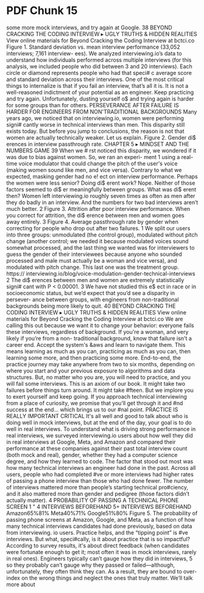 # PDF Chunk 15

some more mock interviews, and try again at Google. 38 BEYOND CRACKING THE CODING INTERVIEW ▸ UGLY TRUTHS & HIDDEN REALITIES View online materials for Beyond Cracking the Coding Interview at bctci.co Figure 1. Standard deviation vs. mean interview performance (33,052 interviews; 7,161 interview- ees). We analyzed interviewing.io’s data to understand how individuals performed across multiple interviews (for this analysis, we included people who did between 3 and 20 interviews). Each circle or diamond represents people who had that speci# c average score and standard deviation across their interviews. One of the most critical things to internalize is that if you fail an interview, that’s all it is. It is not a well-reasoned indictment of your potential as an engineer. Keep practicing and try again. Unfortunately, dusting yourself o$ and trying again is harder for some groups than for others. PERSEVERANCE AFTER FAILURE IS HARDER FOR ENGINEERS FROM NON'TRADITIONAL BACKGROUNDS Many years ago, we noticed that on interviewing.io, women were performing signi# cantly worse in technical interviews than men. This disparity still exists today. But before you jump to conclusions, the reason is not that women are actually technically weaker. Let us explain. Figure 2. Gender di$ erences in interview passthrough rate. CHAPTER 5 ▸ MINDSET AND THE NUMBERS GAME 39 When we # rst noticed this disparity, we wondered if it was due to bias against women. So, we ran an experi- ment 1 using a real-time voice modulator that could change the pitch of the user's voice (making women sound like men, and vice versa). Contrary to what we expected, masking gender had no e! ect on interview performance. Perhaps the women were less senior? Doing di$ erent work? Nope. Neither of those factors seemed to di$ er meaningfully between groups. What was di$ erent then? Women left interviewing.io roughly seven times as often as men after they do badly in an interview. And the numbers for two bad interviews aren’t much better. 2 Figure 3. Attrition after poor interview performance. When you correct for attrition, the di$ erence between men and women goes away entirely. 3 Figure 4. Average passthrough rate by gender when correcting for people who drop out after two failures. 1 We split our users into three groups: unmodulated (the control group), modulated without pitch change (another control; we needed it because modulated voices sound somewhat processed, and the last thing we wanted was for interviewers to guess the gender of their interviewees because anyone who sounded processed and male must actually be a woman and vice versa), and modulated with pitch change. This last one was the treatment group. https:// interviewing.io/blog/voice-modulation-gender-technical-interviews 2 The di$ erences between men and women are extremely statistically signi# cant with P < 0.00001. 3 We have not studied this e$ ect in race or in socioeconomic status, but we’d expect that you’d see a disparity in persever- ance between groups, with engineers from non-traditional backgrounds being more likely to quit. 40 BEYOND CRACKING THE CODING INTERVIEW ▸ UGLY TRUTHS & HIDDEN REALITIES View online materials for Beyond Cracking the Coding Interview at bctci.co We are calling this out because we want it to change your behavior: everyone fails these interviews, regardless of background. If you're a woman, and very likely if you’re from a non- traditional background, know that failure isn't a career end. Accept the system's &aws and learn to navigate them. This means learning as much as you can, practicing as much as you can, then learning some more, and then practicing some more. End-to-end, the practice journey may take anywhere from two to six months, depending on where you start and your previous exposure to algorithms and data structures. But, no matter who you are, you will need to practice, and you will fail some interviews. This is an axiom of our book. It might take two failures before things turn around. It might take #fteen. But we implore you to exert yourself and keep going. If you approach technical interviewing from a place of curiosity, we promise that you’ll get through it and #nd success at the end... which brings us to our #nal point. PRACTICE IS REALLY IMPORTANT CRITICAL It's all well and good to talk about who is doing well in mock interviews, but at the end of the day, your goal is to do well in real interviews. To understand what is driving strong performance in real interviews, we surveyed interviewing.io users about how well they did in real interviews at Google, Meta, and Amazon and compared their performance at these companies against their past total interview count (both mock and real), gender, whether they had a computer science degree, and how they learned to code. The factor that stood out most was how many technical interviews an engineer had done in the past. Across all users, people who had completed #ve or more interviews had higher rates of passing a phone interview than those who had done fewer. The number of interviews mattered more than people’s starting technical pro#ciency, and it also mattered more than gender and pedigree (those factors didn’t actually matter). 4 PROBABILITY OF PASSING A TECHNICAL PHONE SCREEN 1 " 4 INTERVIEWS BEFOREHAND 5+ INTERVIEWS BEFOREHAND Amazon65%81% Meta40%71% Google51%80% Figure 5. The probability of passing phone screens at Amazon, Google, and Meta, as a function of how many technical interviews candidates had done previously, based on data from interviewing. io users. Practice helps, and the “tipping point” is #ve interviews. But what, speci#cally, is it about practice that is so impactful? According to survey results, it's about direct feedback (when candidates were fortunate enough to get it; most often it was in mock interviews, rarely in real ones). Engineers typically can’t gauge how they did in interviews, 5 so they probably can’t gauge why they passed or failed—although, unfortunately, they often think they can. As a result, they are bound to over-index on the wrong things and neglect the ones that truly matter. We’ll talk more about